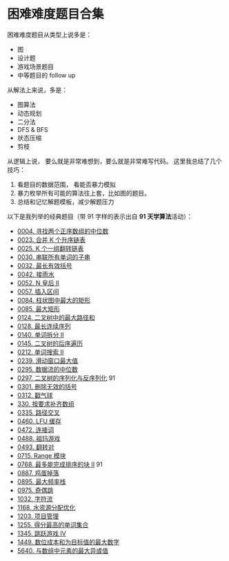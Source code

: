 # 困难难度题目合集

困难难度题目从类型上说多是：

- 图
- 设计题
- 游戏场景题目
- 中等题目的 follow up

从解法上来说，多是：

- 图算法
- 动态规划
- 二分法
- DFS & BFS
- 状态压缩
- 剪枝

从逻辑上说， 要么就是非常难想到，要么就是非常难写代码。 这里我总结了几个技巧：

1. 看题目的数据范围， 看能否暴力模拟
2. 暴力枚举所有可能的算法往上套，比如图的题目。
3. 总结和记忆解题模板，减少解题压力

以下是我列举的经典题目（带 91 字样的表示出自 **91 天学算法**活动）：

- [0004. 寻找两个正序数组的中位数](../problems/4.median-of-two-sorted-arrays.md)
- [0023. 合并 K 个升序链表](../problems/23.merge-k-sorted-lists.md)
- [0025. K 个一组翻转链表](../problems/25.reverse-nodes-in-k-groups.md)
- [0030. 串联所有单词的子串](../problems/30.substring-with-concatenation-of-all-words.md)
- [0032. 最长有效括号](../problems/32.longest-valid-parentheses.md)
- [0042. 接雨水](../problems/42.trapping-rain-water.md)
- [0052. N 皇后 II](../problems/52.N-Queens-II.md)
- [0057. 插入区间](problems/57.insert-interval.md)
- [0084. 柱状图中最大的矩形](../problems/84.largest-rectangle-in-histogram.md)
- [0085. 最大矩形](../problems/85.maximal-rectangle.md)
- [0124. 二叉树中的最大路径和](../problems/124.binary-tree-maximum-path-sum.md)
- [0128. 最长连续序列](../problems/128.longest-consecutive-sequence.md)
- [0140. 单词拆分 II](problems/140.word-break-ii.md)
- [0145. 二叉树的后序遍历](../problems/145.binary-tree-postorder-traversal.md)
- [0212. 单词搜索 II](../problems/212.word-search-ii.md)
- [0239. 滑动窗口最大值](../problems/239.sliding-window-maximum.md)
- [0295. 数据流的中位数](../problems/295.find-median-from-data-stream.md)
- [0297. 二叉树的序列化与反序列化](../problems/297.serialize-and-deserialize-binary-tree.md) 91
- [0301. 删除无效的括号](../problems/301.remove-invalid-parentheses.md)
- [0312. 戳气球](../problems/312.burst-balloons.md)
- [330. 按要求补齐数组](../problems/330.patching-array.md)
- [0335. 路径交叉](../problems/335.self-crossing.md)
- [0460. LFU 缓存](../problems/460.lfu-cache.md)
- [0472. 连接词](../problems/472.concatenated-words.md)
- [0488. 祖玛游戏](../problems/488.zuma-game.md)
- [0493. 翻转对](../problems/493.reverse-pairs.md)
- [0715. Range 模块](../problems/715.range-module.md)
- [0768. 最多能完成排序的块 II](../problems/768.max-chunks-to-make-sorted-ii.md) 91
- [0887. 鸡蛋掉落](../problems/887.super-egg-drop.md)
- [0895. 最大频率栈](../problems/895.maximum-frequency-stack.md)
- [0975. 奇偶跳](../problems/975.odd-even-jump.md)
- [1032. 字符流](../problems/1032.stream-of-characters.md)
- [1168. 水资源分配优化](../problems/1168.optimize-water-distribution-in-a-village.md)
- [1203. 项目管理](../problems/1203.sort-items-by-groups-respecting-dependencies.md)
- [1255. 得分最高的单词集合](../problems/1255.maximum-score-words-formed-by-letters.md)
- [1345. 跳跃游戏 IV](../problems/1435.jump-game-iv.md)
- [1449. 数位成本和为目标值的最大数字](../problems/1449.form-largest-integer-with-digits-that-add-up-to-target.md)
- [5640. 与数组中元素的最大异或值](../problems/5640.maximum-xor-with-an-element-from-array.md)
